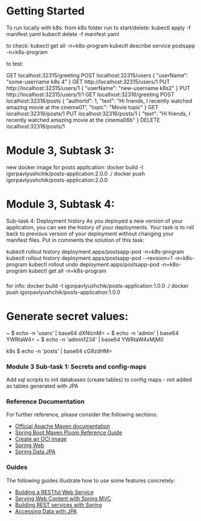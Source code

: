 # Getting Started
To run locally with k8s:
from k8s folder run to start/delete:
kubectl apply -f manifest.yaml
kubectl delete -f manifest.yaml

to check:
kubectl get all -n=k8s-program
kubectl describe service postsapp -n=k8s-program

to test:

GET localhost:32315/greeting
POST localhost:32315/users
{
"userName": "some-username k8s 4"
}
GET http://localhost:32315/users/1
PUT http://localhost:32315/users/1
{
"userName": "new-username k8s2"
}
PUT http://localhost:32315/users/1/1
GET localhost:32316/greeting
POST localhost:32316/posts
{
"authorId": 1,
"text": "Hi friends, I recently watched amazing movie at the cinema01",
"topic": "Movie topic"
}
GET localhost:32316/posts/1
PUT localhost:32316/posts/1
{
"text": "Hi friends, I recently watched amazing movie at the cinema06b"
}
DELETE localhost:32316/posts/1

# Module 3, Subtask 3:
new docker image for posts application:
docker build -t igorpavlyushchik/posts-application:2.0.0 ./
docker push igorpavlyushchik/posts-application:2.0.0

# Module 3, Subtask 4:
Sub-task 4: Deployment history
As you deployed a new version of your application, you can see the history of your deployments. Your task is to roll back to previous version of your deployment without changing your manifest files.
Put in comments the solution of this task:

kubectl rollout history deployment.apps/postsapp-pod -n=k8s-program
kubectl rollout history deployment.apps/postsapp-pod --revision=1 -n=k8s-program
kubectl rollout undo deployment.apps/postsapp-pod -n=k8s-program
kubectl get all -n=k8s-program


###
for info:
docker build -t igorpavlyushchik/posts-application:1.0.0 ./
docker push igorpavlyushchik/posts-application:1.0.0

# Generate secret values:
~ $ echo -n 'users' | base64
dXNlcnM=
~ $ echo -n 'admin' | base64
YWRtaW4=
~ $ echo -n 'admin1234' | base64
YWRtaW4xMjM0

k8s $ echo -n 'posts' | base64
cG9zdHM=

### Module 3 Sub-task 1: Secrets and config-maps
Add sql scripts to init databases (create tables) to config maps - not added as tables generated with JPA

### Reference Documentation
For further reference, please consider the following sections:

* [Official Apache Maven documentation](https://maven.apache.org/guides/index.html)
* [Spring Boot Maven Plugin Reference Guide](https://docs.spring.io/spring-boot/docs/3.0.6/maven-plugin/reference/html/)
* [Create an OCI image](https://docs.spring.io/spring-boot/docs/3.0.6/maven-plugin/reference/html/#build-image)
* [Spring Web](https://docs.spring.io/spring-boot/docs/3.0.6/reference/htmlsingle/#web)
* [Spring Data JPA](https://docs.spring.io/spring-boot/docs/3.0.6/reference/htmlsingle/#data.sql.jpa-and-spring-data)

### Guides
The following guides illustrate how to use some features concretely:

* [Building a RESTful Web Service](https://spring.io/guides/gs/rest-service/)
* [Serving Web Content with Spring MVC](https://spring.io/guides/gs/serving-web-content/)
* [Building REST services with Spring](https://spring.io/guides/tutorials/rest/)
* [Accessing Data with JPA](https://spring.io/guides/gs/accessing-data-jpa/)

